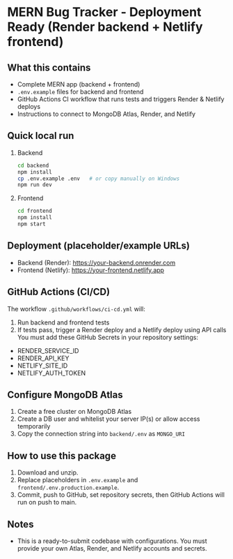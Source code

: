 # MERN Bug Tracker - Deployment Ready (Render backend + Netlify frontend)

## What this contains
- Complete MERN app (backend + frontend)
- `.env.example` files for backend and frontend
- GitHub Actions CI workflow that runs tests and triggers Render & Netlify deploys
- Instructions to connect to MongoDB Atlas, Render, and Netlify

## Quick local run
1. Backend
   ```bash
   cd backend
   npm install
   cp .env.example .env   # or copy manually on Windows
   npm run dev
   ```
2. Frontend
   ```bash
   cd frontend
   npm install
   npm start
   ```

## Deployment (placeholder/example URLs)
- Backend (Render): https://your-backend.onrender.com
- Frontend (Netlify): https://your-frontend.netlify.app

## GitHub Actions (CI/CD)
The workflow `.github/workflows/ci-cd.yml` will:
1. Run backend and frontend tests
2. If tests pass, trigger a Render deploy and a Netlify deploy using API calls
You must add these GitHub Secrets in your repository settings:
- RENDER_SERVICE_ID
- RENDER_API_KEY
- NETLIFY_SITE_ID
- NETLIFY_AUTH_TOKEN

## Configure MongoDB Atlas
1. Create a free cluster on MongoDB Atlas
2. Create a DB user and whitelist your server IP(s) or allow access temporarily
3. Copy the connection string into `backend/.env` as `MONGO_URI`

## How to use this package
1. Download and unzip.
2. Replace placeholders in `.env.example` and `frontend/.env.production.example`.
3. Commit, push to GitHub, set repository secrets, then GitHub Actions will run on push to main.

## Notes
- This is a ready-to-submit codebase with configurations. You must provide your own Atlas, Render, and Netlify accounts and secrets.
